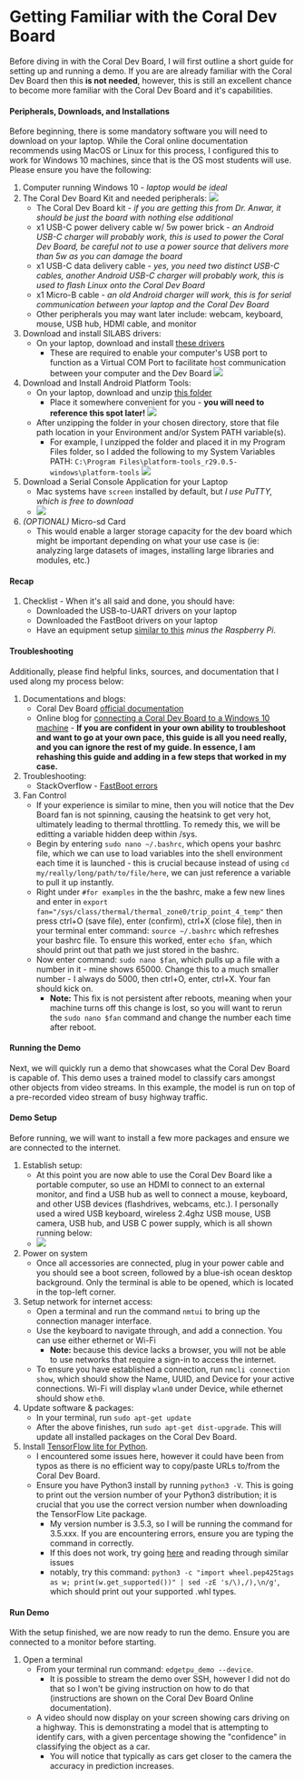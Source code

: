 # Getting Familiar with the Coral Dev Board
Before diving in with the Coral Dev Board, I will first outline a short guide for setting up and running a demo. If you are are already familiar with the Coral Dev Board then this **is not needed**, however, this is still an excellent chance to become more familiar with the Coral Dev Board and it's capabilities.

#### Peripherals, Downloads, and Installations
Before beginning, there is some mandatory software you will need to download on your laptop. While the Coral online documentation recommends using MacOS or Linux for this process, I configured this to work for Windows 10 machines, since that is the OS most students will use. Please ensure you have the following:
1. Computer running Windows 10 - *laptop would be ideal*
2. The Coral Dev Board Kit and needed peripherals:
![](../etc/8AEF211C-AE59-44E3-A0BF-6CF5A866C8A8.jpeg)
   - The Coral Dev Board kit - *if you are getting this from Dr. Anwar, it should be just the board with nothing else additional*
   - x1 USB-C power delivery cable w/ 5w power brick - *an Android USB-C charger will probably work, this is used to power the Coral Dev Board, be careful not to use a power source that delivers more than 5w as you can damage the board*
   - x1 USB-C data delivery cable - *yes, you need two distinct USB-C cables, another Android USB-C charger will probably work, this is used to flash Linux onto the Coral Dev Board*
   - x1 Micro-B cable - *an old Android charger will work, this is for serial communication between your laptop and the Coral Dev Board*
   - Other peripherals you may want later include: webcam, keyboard, mouse, USB hub, HDMI cable, and monitor
3. Download and install SILABS drivers:
   - On your laptop, download and install [these drivers](https://www.silabs.com/products/development-tools/software/usb-to-uart-bridge-vcp-drivers)
      - These are required to enable your computer's USB port to function as a Virtual COM Port to facilitate host communication between your computer and the Dev Board
   ![](../etc/uart_drivers.PNG)
4. Download and Install Android Platform Tools:
   - On your laptop, download and unzip [this folder](https://developer.android.com/studio/releases/platform-tools.html#download)
      - Place it somewhere convenient for you - **you will need to reference this spot later!**
   ![](../etc/androidstudio_drivers.PNG)
   - After unzipping the folder in your chosen directory, store that file path location in your Environment and/or System PATH variable(s). 
      - For example, I unzipped the folder and placed it in my Program Files folder, so I added the following to my System Variables PATH: `C:\Program Files\platform-tools_r29.0.5-windows\platform-tools`
      ![](../etc/add_path.png)
5. Download a Serial Console Application for your Laptop
   - Mac systems have `screen` installed by default, but *I use PuTTY, which is free to download*
   - ![](../etc/putty.PNG)
6. *(OPTIONAL)* Micro-sd Card
   - This would enable a larger storage capacity for the dev board which might be important depending on what your use case is (ie: analyzing large datasets of images, installing large libraries and modules, etc.)

#### Recap
1. Checklist - When it's all said and done, you should have:
   - Downloaded the USB-to-UART drivers on your laptop
   - Downloaded the FastBoot drivers on your laptop
   - Have an equipment setup [similar to this](https://github.com/thood21/SeniorProject/blob/master/etc/equipment.PNG "Required Equipment") *minus the Raspberry Pi*.

#### Troubleshooting
Additionally, please find helpful links, sources, and documentation that I used along my process below:
1. Documentations and blogs:
   - Coral Dev Board [official documentation](https://coral.ai/docs/dev-board/get-started/)
   - Online blog for [connecting a Coral Dev Board to a Windows 10 machine](https://blog.questionable.services/article/coral-edge-tpu-windows/) - **If you are confident in your own ability to troubleshoot and want to go at your own pace, this guide is all you need really, and you can ignore the rest of my guide. In essence, I am rehashing this guide and adding in a few steps that worked in my case.**
2. Troubleshooting:
   - StackOverflow - [FastBoot errors](https://stackoverflow.com/questions/57776655/fastboot-devices-not-listing-coral-dev-board)
3. Fan Control
   - If your experience is similar to mine, then you will notice that the Dev Board fan is not spinning, causing the heatsink to get very hot, ultimately leading to thermal throttling. To remedy this, we will be editting a variable hidden deep within /sys. 
   - Begin by entering `sudo nano ~/.bashrc`, which opens your bashrc file, which we can use to load variables into the shell environment each time it is launched - this is crucial because instead of using `cd my/really/long/path/to/file/here`, we can just reference a variable to pull it up instantly. 
   - Right under `#for examples` in the the bashrc, make a few new lines and enter in `export fan="/sys/class/thermal/thermal_zone0/trip_point_4_temp"` then press ctrl+O (save file), enter (confirm), ctrl+X (close file), then in your terminal enter command: `source ~/.bashrc` which refreshes your bashrc file. To ensure this worked, enter `echo $fan`, which should print out that path we just stored in the bashrc.
   - Now enter command: `sudo nano $fan`, which pulls up a file with a number in it - mine shows 65000. Change this to a much smaller number - I always do 5000, then ctrl+O, enter, ctrl+X. Your fan should kick on. 
      - **Note:** This fix is not persistent after reboots, meaning when your machine turns off this change is lost, so you will want to rerun the `sudo nano $fan` command and change the number each time after reboot. 

#### Running the Demo
Next, we will quickly run a demo that showcases what the Coral Dev Board is capable of. This demo uses a trained model to classify cars amongst other objects from video streams. In this example, the model is run on top of a pre-recorded video stream of busy highway traffic.

#### Demo Setup
Before running, we will want to install a few more packages and ensure we are connected to the internet.

1. Establish setup:
   - At this point you are now able to use the Coral Dev Board like a portable computer, so use an HDMI to connect to an external monitor, and find a USB hub as well to connect a mouse, keyboard, and other USB devices (flashdrives, webcams, etc.). I personally used a wired USB keyboard, wireless 2.4ghz USB mouse, USB camera, USB hub, and USB C power supply, which is all shown running below:
   - ![](../etc/41D3525E-26CE-4CEF-BEB8-F011276DE88E.jpeg)
2. Power on system
   - Once all accessories are connected, plug in your power cable and you should see a boot screen, followed by a blue-ish ocean desktop background. Only the terminal is able to be opened, which is located in the top-left corner.
3. Setup network for internet access:
   - Open a terminal and run the command `nmtui` to bring up the connection manager interface. 
   - Use the keyboard to navigate through, and add a connection. You can use either ethernet or Wi-Fi
      - **Note:** because this device lacks a browser, you will not be able to use networks that require a sign-in to access the internet. 
   - To ensure you have established a connection, run `nmcli connection show`, which should show the Name, UUID, and Device for your active connections. Wi-Fi will display `wlan0` under Device, while ethernet should show `eth0`.
4. Update software & packages:
   - In your terminal, run `sudo apt-get update`
   - After the above finishes, run `sudo apt-get dist-upgrade`. This will update all installed packages on the Coral Dev Board.
5. Install [TensorFlow lite for Python](https://www.tensorflow.org/lite/guide/python). 
   - I encountered some issues here, however it could have been from typos as there is no efficient way to copy/paste URLs to/from the Coral Dev Board. 
   - Ensure you have Python3 install by running `python3 -V`. This is going to print out the version number of your Python3 distribution; it is crucial that you use the correct version number when downloading the TensorFlow Lite package.
      - My version number is 3.5.3, so I will be running the command for 3.5.xxx. If you are encountering errors, ensure you are typing the command in correctly.
      - If this does not work, try going [here](https://github.com/tensorflow/tensorflow/issues/9722) and reading through similar issues
      - notably, try this command: `python3 -c "import wheel.pep425tags as w; print(w.get_supported())" | sed -zE 's/\),/),\n/g'`, which should print out your supported .whl types. 
 
#### Run Demo
With the setup finished, we are now ready to run the demo. Ensure you are connected to a monitor before starting.

1. Open a terminal
   - From your terminal run command: `edgetpu_demo --device`. 
      - It is possible to stream the demo over SSH, however I did not do that so I won't be giving instruction on how to do that (instructions are shown on the Coral Dev Board Online documentation). 
   - A video should now display on your screen showing cars driving on a highway. This is demonstrating a model that is attempting to identify cars, with a given percentage showing the "confidence" in classifying the object as a car.
      - You will notice that typically as cars get closer to the camera the accuracy in prediction increases.
